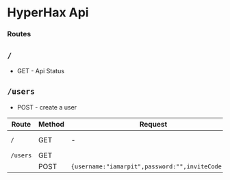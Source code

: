 # HyperHax Api
### Routes
## `/`
- GET - Api Status
## `/users`
- POST - create a user

|Route|Method|Request|Response|
|---|---|---|---|
|`/`|GET| - | API Status |
|`/users`|GET|   |   |
| |POST|```{username:"iamarpit",password:"",inviteCode:""}```|`User`|
